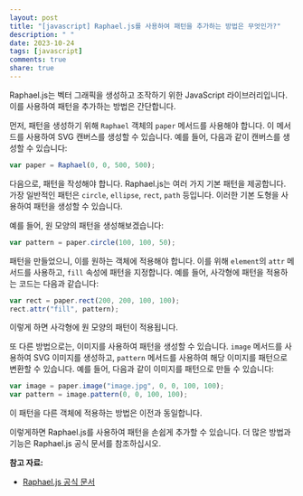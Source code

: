 ```yaml
---
layout: post
title: "[javascript] Raphael.js를 사용하여 패턴을 추가하는 방법은 무엇인가?"
description: " "
date: 2023-10-24
tags: [javascript]
comments: true
share: true
---
```


Raphael.js는 벡터 그래픽을 생성하고 조작하기 위한 JavaScript 라이브러리입니다. 이를 사용하여 패턴을 추가하는 방법은 간단합니다.

먼저, 패턴을 생성하기 위해 `Raphael` 객체의 `paper` 메서드를 사용해야 합니다. 이 메서드를 사용하여 SVG 캔버스를 생성할 수 있습니다. 예를 들어, 다음과 같이 캔버스를 생성할 수 있습니다:
```javascript
var paper = Raphael(0, 0, 500, 500);
```

다음으로, 패턴을 작성해야 합니다. Raphael.js는 여러 가지 기본 패턴을 제공합니다. 가장 일반적인 패턴은 `circle`, `ellipse`, `rect`, `path` 등입니다. 이러한 기본 도형을 사용하여 패턴을 생성할 수 있습니다.

예를 들어, 원 모양의 패턴을 생성해보겠습니다:
```javascript
var pattern = paper.circle(100, 100, 50);
```

패턴을 만들었으니, 이를 원하는 객체에 적용해야 합니다. 이를 위해 `element`의 `attr` 메서드를 사용하고, `fill` 속성에 패턴을 지정합니다. 예를 들어, 사각형에 패턴을 적용하는 코드는 다음과 같습니다:
```javascript
var rect = paper.rect(200, 200, 100, 100);
rect.attr("fill", pattern);
```

이렇게 하면 사각형에 원 모양의 패턴이 적용됩니다.

또 다른 방법으로는, 이미지를 사용하여 패턴을 생성할 수 있습니다. `image` 메서드를 사용하여 SVG 이미지를 생성하고, `pattern` 메서드를 사용하여 해당 이미지를 패턴으로 변환할 수 있습니다. 예를 들어, 다음과 같이 이미지를 패턴으로 만들 수 있습니다:
```javascript
var image = paper.image("image.jpg", 0, 0, 100, 100);
var pattern = image.pattern(0, 0, 100, 100);
```

이 패턴을 다른 객체에 적용하는 방법은 이전과 동일합니다.

이렇게하면 Raphael.js를 사용하여 패턴을 손쉽게 추가할 수 있습니다. 더 많은 방법과 기능은 Raphael.js 공식 문서를 참조하십시오.

**참고 자료:**
- [Raphael.js 공식 문서](https://dmitrybaranovskiy.github.io/raphael/reference.html)